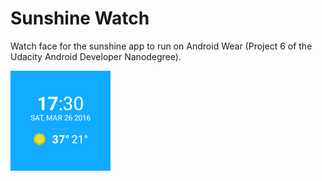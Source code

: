 # Sunshine Watch

Watch face for the sunshine app to run on Android Wear (Project 6 of the Udacity Android Developer Nanodegree).

<img src="https://github.com/incon/Sunshine-Watch/blob/master/wear/src/main/res/drawable-nodpi/preview.png" width="160">
